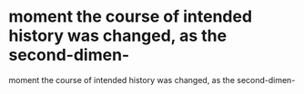 # moment the course of intended history was changed, as the second-dimen-

moment the course of intended history was changed, as the second-dimen-